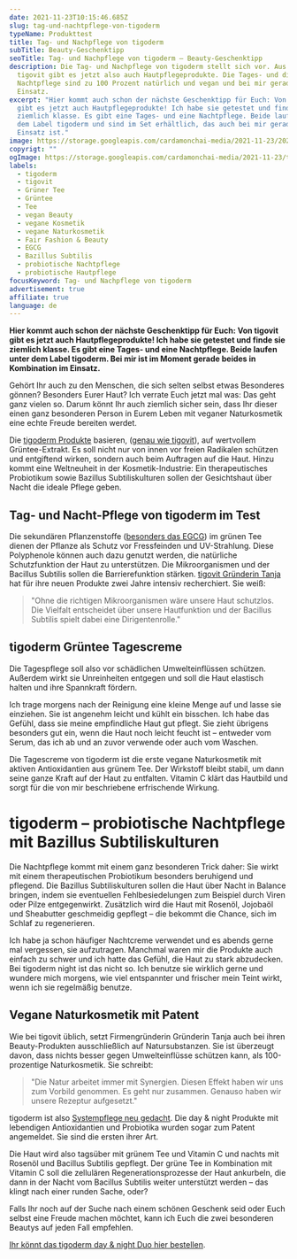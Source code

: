 ```yaml
---
date: 2021-11-23T10:15:46.685Z
slug: tag-und-nachtpflege-von-tigoderm
typeName: Produkttest
title: Tag- und Nachpflege von tigoderm
subTitle: Beauty-Geschenktipp
seoTitle: Tag- und Nachpflege von tigoderm – Beauty-Geschenktipp
description: Die Tag- und Nachpflege von tigoderm stellt sich vor. Aus dem Hause
  tigovit gibt es jetzt also auch Hautpflegeprodukte. Die Tages- und die
  Nachtpflege sind zu 100 Prozent natürlich und vegan und bei mir gerade im
  Einsatz.
excerpt: "Hier kommt auch schon der nächste Geschenktipp für Euch: Von tigovit
  gibt es jetzt auch Hautpflegeprodukte! Ich habe sie getestet und finde sie
  ziemlich klasse. Es gibt eine Tages- und eine Nachtpflege. Beide laufen unter
  dem Label tigoderm und sind im Set erhältlich, das auch bei mir gerade im
  Einsatz ist."
image: https://storage.googleapis.com/cardamonchai-media/2021-11-23/2021-11-16-94-tigoderm-jpg-imagine-a8b8b8_8ba1a4_1024_768/640.webp
copyrigt: ""
ogImage: https://storage.googleapis.com/cardamonchai-media/2021-11-23/tigoderm-fb-png-imagine-c8c8c8_7f8d8f_1200_628/640.webp
labels:
  - tigoderm
  - tigovit
  - Grüner Tee
  - Grüntee
  - Tee
  - vegan Beauty
  - vegane Kosmetik
  - vegane Naturkosmetik
  - Fair Fashion & Beauty
  - EGCG
  - Bazillus Subtilis
  - probiotische Nachtpflege
  - probiotische Hautpflege
focusKeyword: Tag- und Nachpflege von tigoderm
advertisement: true
affiliate: true
language: de
---
```

**Hier kommt auch schon der nächste Geschenktipp für Euch: Von tigovit gibt es jetzt auch Hautpflegeprodukte! Ich habe sie getestet und finde sie ziemlich klasse. Es gibt eine Tages- und eine Nachtpflege. Beide laufen unter dem Label tigoderm. Bei mir ist im Moment gerade beides in Kombination im Einsatz.**

Gehört Ihr auch zu den Menschen, die sich selten selbst etwas Besonderes gönnen? Besonders Eurer Haut? Ich verrate Euch jetzt mal was: Das geht ganz vielen so. Darum könnt Ihr auch ziemlich sicher sein, dass Ihr dieser einen ganz besonderen Person in Eurem Leben mit veganer Naturkosmetik eine echte Freude bereiten werdet.

Die [tigoderm Produkte](https://www.tigovit.com/product/tigoderm-doppelpack/?ptn=AnneReis) basieren, ([genau wie tigovit](https://www.tigovit.com/?ptn=AnneReis)), auf wertvollem Grüntee-Extrakt. Es soll nicht nur von innen vor freien Radikalen schützen und entgiftend wirken, sondern auch beim Auftragen auf die Haut. Hinzu kommt eine Weltneuheit in der Kosmetik-Industrie: Ein therapeutisches Probiotikum sowie Bazillus Subtiliskulturen sollen der Gesichtshaut über Nacht die ideale Pflege geben.

## Tag- und Nacht-Pflege von tigoderm im Test

Die sekundären Pflanzenstoffe ([besonders das EGCG](/2017/02/tigovit-gruener-tee-in-hohen-dosen/)) im grünen Tee dienen der Pflanze als Schutz vor Fressfeinden und UV-Strahlung. Diese Polyphenole können auch dazu genutzt werden, die natürliche Schutzfunktion der Haut zu unterstützen. Die Mikroorganismen und der Bacillus Subtilis sollen die Barrierefunktion stärken. [tigovit Gründerin Tanja](/2017/03/tigovit-interview/) hat für ihre neuen Produkte zwei Jahre intensiv recherchiert. Sie weiß:

> "Ohne die richtigen Mikroorganismen wäre unsere Haut schutzlos. Die Vielfalt entscheidet über unsere Hautfunktion und der Bacillus Subtilis spielt dabei eine Dirigentenrolle."

## tigoderm Grüntee Tagescreme

Die Tagespflege soll also vor schädlichen Umwelteinflüssen schützen. Außerdem wirkt sie Unreinheiten entgegen und soll die Haut elastisch halten und ihre Spannkraft fördern.

Ich trage morgens nach der Reinigung eine kleine Menge auf und lasse sie einziehen. Sie ist angenehm leicht und kühlt ein bisschen. Ich habe das Gefühl, dass sie meine empfindliche Haut gut pflegt. Sie zieht übrigens besonders gut ein, wenn die Haut noch leicht feucht ist – entweder vom Serum, das ich ab und an zuvor verwende oder auch vom Waschen.

Die Tagescreme von tigoderm ist die erste vegane Naturkosmetik mit aktiven Antioxidantien aus grünem Tee. Der Wirkstoff bleibt stabil, um dann seine ganze Kraft auf der Haut zu entfalten. Vitamin C klärt das Hautbild und sorgt für die von mir beschriebene erfrischende Wirkung.

<Gallery name="tigoderm-1" />

# tigoderm – probiotische Nachtpflege mit Bazillus Subtiliskulturen

Die Nachtpflege kommt mit einem ganz besonderen Trick daher: Sie wirkt mit einem therapeutischen Probiotikum besonders beruhigend und pflegend. Die Bazillus Subtiliskulturen sollen die Haut über Nacht in Balance bringen, indem sie eventuellen Fehlbesiedelungen zum Beispiel durch Viren oder Pilze entgegenwirkt. Zusätzlich wird die Haut mit Rosenöl, Jojobaöl und Sheabutter geschmeidig gepflegt – die bekommt die Chance, sich im Schlaf zu regenerieren.

Ich habe ja schon häufiger Nachtcreme verwendet und es abends gerne mal vergessen, sie aufzutragen. Manchmal waren mir die Produkte auch einfach zu schwer und ich hatte das Gefühl, die Haut zu stark abzudecken. Bei tigoderm night ist das nicht so. Ich benutze sie wirklich gerne und wundere mich morgens, wie viel entspannter und frischer mein Teint wirkt, wenn ich sie regelmäßig benutze.

## Vegane Naturkosmetik mit Patent

Wie bei tigovit üblich, setzt Firmengründerin Gründerin Tanja auch bei ihren Beauty-Produkten ausschließlich auf Natursubstanzen. Sie ist überzeugt davon, dass nichts besser gegen Umwelteinflüsse schützen kann, als 100-prozentige Naturkosmetik. Sie schreibt:

> "Die Natur arbeitet immer mit Synergien. Diesen Effekt haben wir uns zum Vorbild genommen. Es geht nur zusammen. Genauso haben wir unsere Rezeptur aufgesetzt."

tigoderm ist also [Systempflege neu gedacht](https://www.tigovit.com/product/tigoderm-doppelpack/?ptn=AnneReis). Die day & night Produkte mit lebendigen Antioxidantien und Probiotika wurden sogar zum Patent angemeldet. Sie sind die ersten ihrer Art.

Die Haut wird also tagsüber mit grünem Tee und Vitamin C und nachts mit Rosenöl und Bacillus Subtilis gepflegt. Der grüne Tee in Kombination mit Vitamin C soll die zellulären Regenerationsprozesse der Haut ankurbeln, die dann in der Nacht vom Bacillus Subtilis weiter unterstützt werden – das klingt nach einer runden Sache, oder?

Falls Ihr noch auf der Suche nach einem schönen Geschenk seid oder Euch selbst eine Freude machen möchtet, kann ich Euch die zwei besonderen Beautys auf jeden Fall empfehlen.

[Ihr könnt das tigoderm day & night Duo hier bestellen](https://www.tigovit.com/product/tigoderm-doppelpack/?ptn=AnneReis).

<Gallery name="tigoderm-2" />